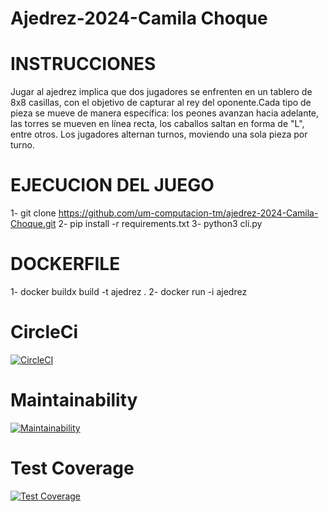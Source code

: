 # Ajedrez-2024-Camila Choque

# INSTRUCCIONES 
Jugar al ajedrez implica que dos jugadores se enfrenten en un tablero de 8x8 casillas, con el objetivo de capturar al rey del oponente.Cada tipo de pieza se mueve de manera específica: los peones avanzan hacia adelante, las torres se mueven en línea recta, los caballos saltan en forma de "L", entre otros. Los jugadores alternan turnos, moviendo una sola pieza por turno.

# EJECUCION DEL JUEGO
 1- git clone https://github.com/um-computacion-tm/ajedrez-2024-Camila-Choque.git
 2- pip install -r requirements.txt
 3- python3 cli.py

 # DOCKERFILE
1- docker buildx build -t ajedrez .
2- docker run -i ajedrez

# CircleCi
[![CircleCI](https://dl.circleci.com/status-badge/img/gh/um-computacion-tm/ajedrez-2024-Camila-Choque/tree/main.svg?style=svg)](https://dl.circleci.com/status-badge/redirect/gh/um-computacion-tm/ajedrez-2024-Camila-Choque/tree/main) 

# Maintainability
[![Maintainability](https://api.codeclimate.com/v1/badges/9b04e8c4e73e80f86f57/maintainability)](https://codeclimate.com/github/um-computacion-tm/ajedrez-2024-Camila-Choque/maintainability)

# Test Coverage
[![Test Coverage](https://api.codeclimate.com/v1/badges/9b04e8c4e73e80f86f57/test_coverage)](https://codeclimate.com/github/um-computacion-tm/ajedrez-2024-Camila-Choque/test_coverage)

